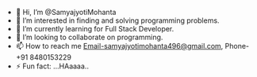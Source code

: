 - 👋 Hi, I’m @SamyajyotiMohanta
- 👀 I’m interested in finding and solving programming problems.
- 🌱 I’m currently learning  for Full Stack Developer.
- 💞️ I’m looking to collaborate on  programming.
- 📫 How to reach me Email-samyajyotimohanta496@gmail.com, Phone-+91 8480153229
- ⚡ Fun fact: ...HAaaaa..

<!---
SamyajyotiMohanta/SamyajyotiMohanta is a ✨ special ✨ repository because its `README.md` (this file) appears on your GitHub profile.
You can click the Preview link to take a look at your changes.
--->
